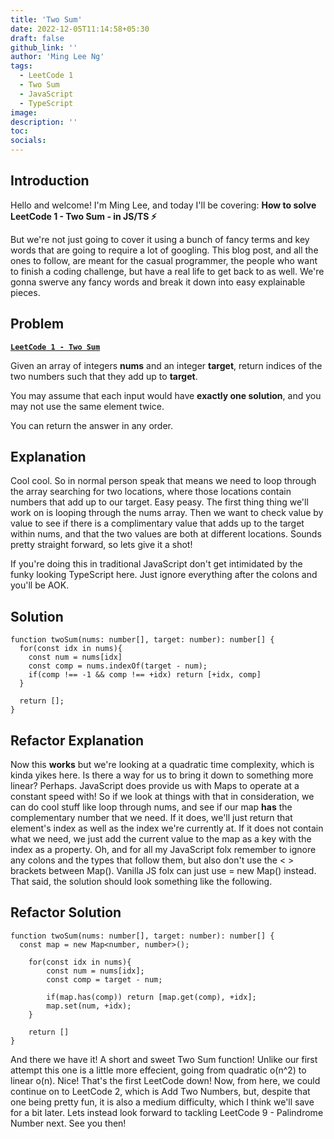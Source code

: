 ```yaml
---
title: 'Two Sum'
date: 2022-12-05T11:14:58+05:30
draft: false
github_link: ''
author: 'Ming Lee Ng'
tags:
  - LeetCode 1
  - Two Sum
  - JavaScript
  - TypeScript
image:
description: ''
toc:
socials:
---
```


## Introduction

Hello and welcome! I'm Ming Lee, and today I'll be covering: **How to solve
LeetCode 1 - Two Sum - in JS/TS :zap:**

But we're not just going to cover it using a bunch of fancy terms and key words
that are going to require a lot of googling. This blog post, and all the ones to
follow, are meant for the casual programmer, the people who want to finish a
coding challenge, but have a real life to get back to as well. We're gonna
swerve any fancy words and break it down into easy explainable pieces.

## Problem

<b><a href="https://leetcode.com/problems/two-sum">`LeetCode 1 - Two Sum`</a></b>

Given an array of integers **nums** and an integer **target**, return indices of
the two numbers such that they add up to **target**.

You may assume that each input would have **exactly one solution**, and you may
not use the same element twice.

You can return the answer in any order.

## Explanation

Cool cool. So in normal person speak that means we need to loop through the
array searching for two locations, where those locations contain numbers that
add up to our target. Easy peasy. The first thing thing we'll work on is looping
through the nums array. Then we want to check value by value to see if there is
a complimentary value that adds up to the target within nums, and that the two
values are both at different locations. Sounds pretty straight forward, so lets
give it a shot!

If you're doing this in traditional JavaScript don't get intimidated by the
funky looking TypeScript here. Just ignore everything after the colons and
you'll be AOK.

## Solution

```
function twoSum(nums: number[], target: number): number[] {
  for(const idx in nums){
    const num = nums[idx]
    const comp = nums.indexOf(target - num);
    if(comp !== -1 && comp !== +idx) return [+idx, comp]
  }

  return [];
}
```

## Refactor Explanation

Now this **works** but we're looking at a quadratic time complexity, which is
kinda yikes here. Is there a way for us to bring it down to something more
linear? Perhaps. JavaScript does provide us with Maps to operate at a constant
speed with! So if we look at things with that in consideration, we can do cool
stuff like loop through nums, and see if our map **has** the complementary
number that we need. If it does, we'll just return that element's index as well
as the index we're currently at. If it does not contain what we need, we just
add the current value to the map as a key with the index as a property. Oh, and
for all my JavaScript folx remember to ignore any colons and the types that
follow them, but also don't use the < > brackets between Map(). Vanilla JS folx
can just use = new Map() instead. That said, the solution should look something
like the following.

## Refactor Solution

```
function twoSum(nums: number[], target: number): number[] {
  const map = new Map<number, number>();

    for(const idx in nums){
        const num = nums[idx];
        const comp = target - num;

        if(map.has(comp)) return [map.get(comp), +idx];
        map.set(num, +idx);
    }

    return []
}
```

And there we have it! A short and sweet Two Sum function! Unlike our first
attempt this one is a little more effecient, going from quadratic o(n^2) to
linear o(n). Nice! That's the first LeetCode down! Now, from here, we could
continue on to LeetCode 2, which is Add Two Numbers, but, despite that one being
pretty fun, it is also a medium difficulty, which I think we'll save for a bit
later. Lets instead look forward to tackling LeetCode 9 - Palindrome Number
next. See you then!
